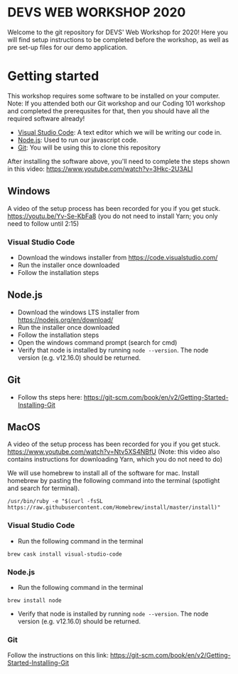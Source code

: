 # DEVS WEB WORKSHOP 2020

Welcome to the git repository for DEVS' Web Workshop for 2020! Here you will find setup instructions to be completed before the workshop, as well as pre set-up files for our demo application.

# Getting started

This workshop requires some software to be installed on your computer.
Note: If you attended both our Git workshop and our Coding 101 workshop and completed the prerequsites for that, then you should have all the required software already!

- [Visual Studio Code](https://code.visualstudio.com/): A text editor which we will be writing our code in.
- [Node.js](https://nodejs.org/en/): Used to run our javascript code.
- [Git](https://git-scm.com/book/en/v2/Getting-Started-Installing-Git): You will be using this to clone this repository

After installing the software above, you'll need to complete the steps shown in this video: https://www.youtube.com/watch?v=3Hkc-2U3ALI

## Windows

A video of the setup process has been recorded for you if you get stuck. https://youtu.be/Yv-Se-KbFa8 (you do not need to install Yarn; you only need to follow until 2:15)

### Visual Studio Code

- Download the windows installer from https://code.visualstudio.com/
- Run the installer once downloaded
- Follow the installation steps

## Node.js

- Download the windows LTS installer from https://nodejs.org/en/download/
- Run the installer once downloaded
- Follow the installation steps
- Open the windows command prompt (search for cmd)
- Verify that node is installed by running `node --version`. The node version (e.g. v12.16.0) should be returned.

## Git
- Follow ths steps here: https://git-scm.com/book/en/v2/Getting-Started-Installing-Git

## MacOS

A video of the setup process has been recorded for you if you get stuck. https://www.youtube.com/watch?v=Ntv5XS4NBfU (Note: this video also contains instructions for downloading Yarn, which you do not need to do)

We will use homebrew to install all of the software for mac. Install homebrew by pasting the following command into the terminal (spotlight and search for terminal).

```
/usr/bin/ruby -e "$(curl -fsSL https://raw.githubusercontent.com/Homebrew/install/master/install)"
```

### Visual Studio Code

- Run the following command in the terminal

```
brew cask install visual-studio-code
```

### Node.js

- Run the following command in the terminal

```
brew install node
```

- Verify that node is installed by running `node --version`. The node version (e.g. v12.16.0) should be returned.

### Git

Follow the instructions on this link: https://git-scm.com/book/en/v2/Getting-Started-Installing-Git

